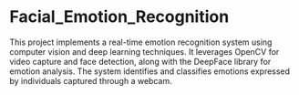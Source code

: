 # Facial_Emotion_Recognition
This project implements a real-time emotion recognition system using computer vision and deep learning techniques. It leverages OpenCV for video capture and face detection, along with the DeepFace library for emotion analysis. The system identifies and classifies emotions expressed by individuals captured through a webcam.
